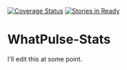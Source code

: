 [![Coverage Status](https://img.shields.io/coveralls/Wopian/whatpulse-stats.svg)](https://coveralls.io/r/Wopian/whatpulse-stats) [![Stories in Ready](https://badge.waffle.io/wopian/whatpulse-stats.png?label=ready&title=Ready)](https://waffle.io/wopian/whatpulse-stats)

WhatPulse-Stats
===============

I'll edit this at some point.
